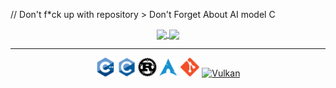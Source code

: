 
// Don't f*ck up with repository > Don't Forget About AI model C

<p align="center">
	<a href="https://github.com/R0STUS?tab=repositories">
		<img align="center" height="195" src="https://github-readme-stats.vercel.app/api?username=R0STUS&count_private=false&show_icons=true&theme=gruvbox&rank_icon=github" />
		<img align="center" height="195" src="https://github-readme-stats.vercel.app/api/top-langs/?username=R0STUS&hide=css,html,shell,javascript,c%23&theme=gruvbox&layout=compact" />
	</a>
</p>

---
<div align="center">
	<a href="https://en.cppreference.com/" target="_blank"><img width="30" height="30" src="https://raw.githubusercontent.com/devicons/devicon/master/icons/cplusplus/cplusplus-original.svg" alt="C++" /></a>
	<a href="https://en.cppreference.com/" target="_blank"><img width="30" height="30" src="https://raw.githubusercontent.com/devicons/devicon/master/icons/c/c-original.svg" alt="C" /></a>
	<a href="https://www.rust-lang.org/" target="_blank"><img width="30" height="30" src="https://raw.githubusercontent.com/devicons/devicon/master/icons/rust/rust-original.svg" alt="Rust" /></a>
	<a href="https://archlinux.org/" target="_blank"><img width="30" height="30" src="https://raw.githubusercontent.com/devicons/devicon/master/icons/archlinux/archlinux-original.svg" alt="Linux" /></a>
	<a href="https://git-scm.com/" target="_blank"><img width="30" height="30" src="https://raw.githubusercontent.com/devicons/devicon/master/icons/git/git-original.svg" alt="Git" /></a>
	<a href="https://www.vulkan.org/" target="_blank"><img width="30" height="30" src="https://www.vulkan.org/user/themes/vulkan/images/favicon.png" alt="Vulkan" /></a>
</div>
